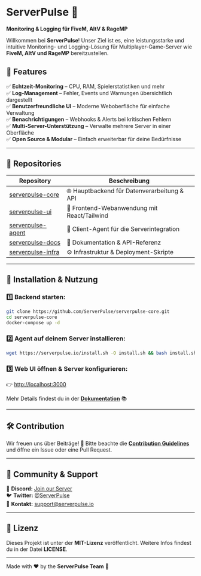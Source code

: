 # ServerPulse 🚀  
**Monitoring & Logging für FiveM, AltV & RageMP**  

Willkommen bei **ServerPulse**! Unser Ziel ist es, eine leistungsstarke und intuitive Monitoring- und Logging-Lösung für Multiplayer-Game-Server wie **FiveM, AltV und RageMP** bereitzustellen.  

## 🌟 Features  
✅ **Echtzeit-Monitoring** – CPU, RAM, Spielerstatistiken und mehr  
✅ **Log-Management** – Fehler, Events und Warnungen übersichtlich dargestellt  
✅ **Benutzerfreundliche UI** – Moderne Weboberfläche für einfache Verwaltung  
✅ **Benachrichtigungen** – Webhooks & Alerts bei kritischen Fehlern  
✅ **Multi-Server-Unterstützung** – Verwalte mehrere Server in einer Oberfläche  
✅ **Open Source & Modular** – Einfach erweiterbar für deine Bedürfnisse  

---

## 📂 Repositories  
| Repository | Beschreibung |
|------------|-------------|
| [serverpulse-core](https://github.com/ServerPulse/serverpulse-core) | 🌐 Hauptbackend für Datenverarbeitung & API |
| [serverpulse-ui](https://github.com/ServerPulse/serverpulse-ui) | 🎨 Frontend-Webanwendung mit React/Tailwind |
| [serverpulse-agent](https://github.com/ServerPulse/serverpulse-agent) | 🔌 Client-Agent für die Serverintegration |
| [serverpulse-docs](https://github.com/ServerPulse/serverpulse-docs) | 📖 Dokumentation & API-Referenz |
| [serverpulse-infra](https://github.com/ServerPulse/serverpulse-infra) | ⚙️ Infrastruktur & Deployment-Skripte |

---

## 🚀 Installation & Nutzung  

### 1️⃣ Backend starten:  
```sh
git clone https://github.com/ServerPulse/serverpulse-core.git  
cd serverpulse-core  
docker-compose up -d  
```

### 2️⃣ Agent auf deinem Server installieren:  
```sh
wget https://serverpulse.io/install.sh -O install.sh && bash install.sh  
```

### 3️⃣ Web UI öffnen & Server konfigurieren:  
👉 [http://localhost:3000](http://localhost:3000)  

Mehr Details findest du in der **[Dokumentation](https://github.com/ServerPulse/serverpulse-docs)** 📚  

---

## 🛠️ Contribution  
Wir freuen uns über Beiträge! 🎉 Bitte beachte die **[Contribution Guidelines](https://github.com/ServerPulse/serverpulse-core/CONTRIBUTING.md)** und öffne ein Issue oder eine Pull Request.  

---

## 📢 Community & Support  
💬 **Discord:** [Join our Server](https://discord.gg/yourserver)  
🐦 **Twitter:** [@ServerPulse](https://twitter.com/ServerPulse)  
📧 **Kontakt:** support@serverpulse.io  

---

## 📜 Lizenz  
Dieses Projekt ist unter der **MIT-Lizenz** veröffentlicht. Weitere Infos findest du in der Datei **LICENSE**.  

---  

Made with ❤️ by the **ServerPulse Team** 🚀  
